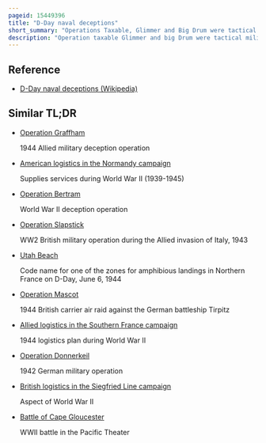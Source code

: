 ```yaml
---
pageid: 15449396
title: "D-Day naval deceptions"
short_summary: "Operations Taxable, Glimmer and Big Drum were tactical military deceptions conducted on 6 June 1944"
description: "Operation taxable Glimmer and big Drum were tactical military Deceptions in Support of the allied Landings in Normandy on 6 June 1944. The Operations formed the naval Component of Operation bodyguard a Wider Series of tactical and strategic Deceptions surrounding the Invasion."
---
```


## Reference

- [D-Day naval deceptions (Wikipedia)](https://en.wikipedia.org/?curid=15449396)

## Similar TL;DR

- [Operation Graffham](/tldr/en/operation-graffham)

  1944 Allied military deception operation

- [American logistics in the Normandy campaign](/tldr/en/american-logistics-in-the-normandy-campaign)

  Supplies services during World War II (1939-1945)

- [Operation Bertram](/tldr/en/operation-bertram)

  World War II deception operation

- [Operation Slapstick](/tldr/en/operation-slapstick)

  WW2 British military operation during the Allied invasion of Italy, 1943

- [Utah Beach](/tldr/en/utah-beach)

  Code name for one of the zones for amphibious landings in Northern France on D-Day, June 6, 1944

- [Operation Mascot](/tldr/en/operation-mascot)

  1944 British carrier air raid against the German battleship Tirpitz

- [Allied logistics in the Southern France campaign](/tldr/en/allied-logistics-in-the-southern-france-campaign)

  1944 logistics plan during World War II

- [Operation Donnerkeil](/tldr/en/operation-donnerkeil)

  1942 German military operation

- [British logistics in the Siegfried Line campaign](/tldr/en/british-logistics-in-the-siegfried-line-campaign)

  Aspect of World War II

- [Battle of Cape Gloucester](/tldr/en/battle-of-cape-gloucester)

  WWII battle in the Pacific Theater
